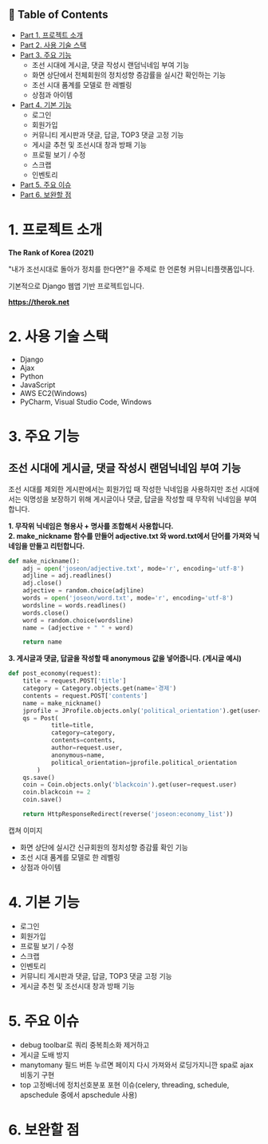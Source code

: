 ## :pencil: Table of Contents
- [Part 1. 프로젝트 소개](#1-프로젝트-소개)
- [Part 2. 사용 기술 스택](#2-사용-기술-스택)
- [Part 3. 주요 기능](#3-주요-기능)
  - 조선 시대에 게시글, 댓글 작성시 랜덤닉네임 부여 기능
  - 화면 상단에서 전체회원의 정치성향 증감률을 실시간 확인하는 기능
  - 조선 시대 품계를 모델로 한 레벨링
  - 상점과 아이템  
- [Part 4. 기본 기능](#4-기본-기능)
  - 로그인
  - 회원가입
  - 커뮤니티 게시판과 댓글, 답글, TOP3 댓글 고정 기능
  - 게시글 추천 및 조선시대 창과 방패 기능
  - 프로필 보기 / 수정
  - 스크랩
  - 인벤토리
- [Part 5. 주요 이슈](#5-주요-이슈)
- [Part 6. 보완할 점](#6-보완할-점)

# 1. 프로젝트 소개
**The Rank of Korea (2021)**
  
  
"내가 조선시대로 돌아가 정치를 한다면?"을 주제로 한 언론형 커뮤니티플랫폼입니다.   

기본적으로 Django 웹앱 기반 프로젝트입니다.

**https://therok.net**

# 2. 사용 기술 스택
- Django
- Ajax
- Python
- JavaScript
- AWS EC2(Windows)
- PyCharm, Visual Studio Code, Windows
# 3. 주요 기능
## 조선 시대에 게시글, 댓글 작성시 랜덤닉네임 부여 기능  
조선 시대를 제외한 게시판에서는 회원가입 때 작성한 닉네임을 사용하지만 조선 시대에서는 익명성을 보장하기 위해 게시글이나 댓글, 답글을 작성할 때 무작위 닉네임을 부여합니다.  

**1. 무작위 닉네임은 형용사 + 명사를 조합해서 사용합니다.**  
**2. make_nickname 함수를 만들어 adjective.txt 와 word.txt에서 단어를 가져와 닉네임을 만들고 리턴합니다.**  
```python
def make_nickname():
    adj = open('joseon/adjective.txt', mode='r', encoding='utf-8')
    adjline = adj.readlines()
    adj.close()
    adjective = random.choice(adjline)
    words = open('joseon/word.txt', mode='r', encoding='utf-8')
    wordsline = words.readlines()
    words.close()
    word = random.choice(wordsline)
    name = (adjective + " " + word)

    return name
```

**3. 게시글과 댓글, 답글을 작성할 때 anonymous 값을 넣어줍니다. (게시글 예시)**  
```python
def post_economy(request):
    title = request.POST['title']
    category = Category.objects.get(name='경제')
    contents = request.POST['contents']
    name = make_nickname()
    jprofile = JProfile.objects.only('political_orientation').get(user=request.user)
    qs = Post(
            title=title,
            category=category,
            contents=contents,
            author=request.user,
            anonymous=name,
            political_orientation=jprofile.political_orientation
        )
    qs.save()
    coin = Coin.objects.only('blackcoin').get(user=request.user)
    coin.blackcoin += 2
    coin.save()

    return HttpResponseRedirect(reverse('joseon:economy_list'))
``` 
  
캡쳐 이미지
- 화면 상단에 실시간 신규회원의 정치성향 증감률 확인 기능
- 조선 시대 품계를 모델로 한 레벨링
- 상점과 아이템
# 4. 기본 기능
- 로그인
- 회원가입
- 프로필 보기 / 수정
- 스크랩
- 인벤토리
- 커뮤니티 게시판과 댓글, 답글, TOP3 댓글 고정 기능
- 게시글 추천 및 조선시대 창과 방패 기능
# 5. 주요 이슈
- debug toolbar로 쿼리 중복최소화 제거하고
- 게시글 도배 방지
- manytomany 필드 버튼 누르면 페이지 다시 가져와서 로딩가지니깐 spa로 ajax 비동기 구현
- top 고정배너에 정치선호분포 포현 이슈(celery, threading, schedule, apschedule 중에서 apschedule 사용)
# 6. 보완할 점
